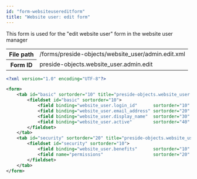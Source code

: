 ```yaml
---
id: "form-websiteusereditform"
title: "Website user: edit form"
---
```


This form is used for the "edit website user" form in the website user manager

<div class="table-responsive"><table class="table table-condensed"><tr><th>File path</th><td>/forms/preside-objects/website_user/admin.edit.xml</td></tr><tr><th>Form ID</th><td>preside-objects.website_user.admin.edit</td></tr></table></div>

```xml
<?xml version="1.0" encoding="UTF-8"?>

<form>
    <tab id="basic" sortorder="10" title="preside-objects.website_user:basic.tab.title">
        <fieldset id="basic" sortorder="10">
            <field binding="website_user.login_id"      sortorder="10" control="textinput"  />
            <field binding="website_user.email_address" sortorder="20" control="textinput"  />
            <field binding="website_user.display_name"  sortorder="30" control="textinput"  />
            <field binding="website_user.active"        sortorder="40"  />
        </fieldset>
    </tab>
    <tab id="security" sortorder="20" title="preside-objects.website_user:security.tab.title">
        <fieldset id="security" sortorder="10">
            <field binding="website_user.benefits"      sortorder="10"  />
            <field name="permissions"                   sortorder="20" control="websitePermissionsPicker" label="cms:website.permissions.picker.label" help="cms:website.permissions.picker.help" />
        </fieldset>
    </tab>
</form>
```